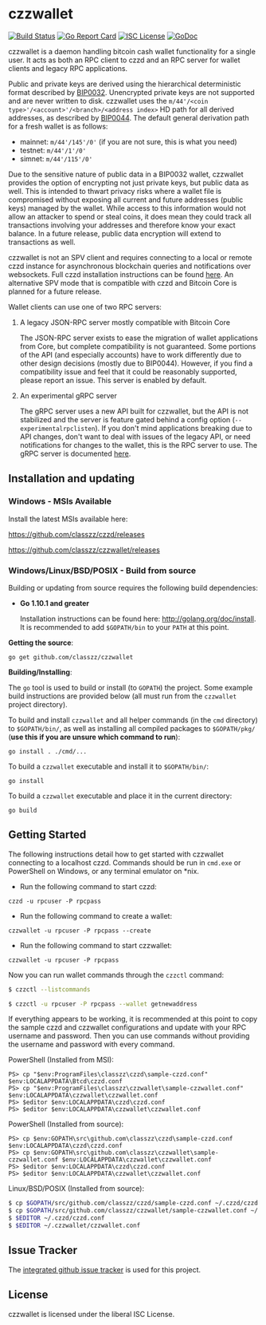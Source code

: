 czzwallet
=========
[![Build Status](https://travis-ci.org/classzz/czzwallet.png?branch=master)](https://travis-ci.org/classzz/czzwallet)
[![Go Report Card](https://goreportcard.com/badge/github.com/classzz/czzwallet)](https://goreportcard.com/report/github.com/classzz/czzwallet)
[![ISC License](http://img.shields.io/badge/license-ISC-blue.svg)](http://copyfree.org)
[![GoDoc](https://img.shields.io/badge/godoc-reference-blue.svg)](http://godoc.org/github.com/classzz/czzwallet)

czzwallet is a daemon handling bitcoin cash wallet functionality for a
single user.  It acts as both an RPC client to czzd and an RPC server
for wallet clients and legacy RPC applications.

Public and private keys are derived using the hierarchical
deterministic format described by
[BIP0032](https://github.com/bitcoin/bips/blob/master/bip-0032.mediawiki).
Unencrypted private keys are not supported and are never written to
disk.  czzwallet uses the
`m/44'/<coin type>'/<account>'/<branch>/<address index>`
HD path for all derived addresses, as described by
[BIP0044](https://github.com/bitcoin/bips/blob/master/bip-0044.mediawiki).
The default general derivation path for a fresh wallet is as follows:

 - mainnet: `m/44'/145'/0'` (if you are not sure, this is what you need)
 - testnet: `m/44'/1'/0'`
 - simnet: `m/44'/115'/0'`

Due to the sensitive nature of public data in a BIP0032 wallet,
czzwallet provides the option of encrypting not just private keys, but
public data as well.  This is intended to thwart privacy risks where a
wallet file is compromised without exposing all current and future
addresses (public keys) managed by the wallet. While access to this
information would not allow an attacker to spend or steal coins, it
does mean they could track all transactions involving your addresses
and therefore know your exact balance.  In a future release, public data
encryption will extend to transactions as well.

czzwallet is not an SPV client and requires connecting to a local or
remote czzd instance for asynchronous blockchain queries and
notifications over websockets.  Full czzd installation instructions
can be found [here](https://github.com/classzz/classzz).  An alternative
SPV mode that is compatible with czzd and Bitcoin Core is planned for
a future release.

Wallet clients can use one of two RPC servers:

  1. A legacy JSON-RPC server mostly compatible with Bitcoin Core

     The JSON-RPC server exists to ease the migration of wallet applications
     from Core, but complete compatibility is not guaranteed.  Some portions of
     the API (and especially accounts) have to work differently due to other
     design decisions (mostly due to BIP0044).  However, if you find a
     compatibility issue and feel that it could be reasonably supported, please
     report an issue.  This server is enabled by default.

  2. An experimental gRPC server

     The gRPC server uses a new API built for czzwallet, but the API is not
     stabilized and the server is feature gated behind a config option
     (`--experimentalrpclisten`).  If you don't mind applications breaking due
     to API changes, don't want to deal with issues of the legacy API, or need
     notifications for changes to the wallet, this is the RPC server to use.
     The gRPC server is documented [here](./rpc/documentation/README.md).

## Installation and updating

### Windows - MSIs Available

Install the latest MSIs available here:

https://github.com/classzz/czzd/releases

https://github.com/classzz/czzwallet/releases

### Windows/Linux/BSD/POSIX - Build from source

Building or updating from source requires the following build dependencies:

- **Go 1.10.1 and greater**

  Installation instructions can be found here: http://golang.org/doc/install.
  It is recommended to add `$GOPATH/bin` to your `PATH` at this point.


**Getting the source**:

```
go get github.com/classzz/czzwallet
```

**Building/Installing**:

The `go` tool is used to build or install (to `GOPATH`) the project.  Some
example build instructions are provided below (all must run from the `czzwallet`
project directory).

To build and install `czzwallet` and all helper commands (in the `cmd`
directory) to `$GOPATH/bin/`, as well as installing all compiled packages to
`$GOPATH/pkg/` (**use this if you are unsure which command to run**):

```
go install . ./cmd/...
```

To build a `czzwallet` executable and install it to `$GOPATH/bin/`:

```
go install
```

To build a `czzwallet` executable and place it in the current directory:

```
go build
```

## Getting Started

The following instructions detail how to get started with czzwallet connecting
to a localhost czzd.  Commands should be run in `cmd.exe` or PowerShell on
Windows, or any terminal emulator on *nix.

- Run the following command to start czzd:

```
czzd -u rpcuser -P rpcpass
```

- Run the following command to create a wallet:

```
czzwallet -u rpcuser -P rpcpass --create
```

- Run the following command to start czzwallet:

```
czzwallet -u rpcuser -P rpcpass
```

Now you can run wallet commands through the `czzctl` command:

```bash
$ czzctl --listcommands

$ czzctl -u rpcuser -P rpcpass --wallet getnewaddress
```

If everything appears to be working, it is recommended at this point to
copy the sample czzd and czzwallet configurations and update with your
RPC username and password. Then you can use commands without providing
the username and password with every command.

PowerShell (Installed from MSI):
```
PS> cp "$env:ProgramFiles\classzz\czzd\sample-czzd.conf" $env:LOCALAPPDATA\Btcd\czzd.conf
PS> cp "$env:ProgramFiles\classzz\czzwallet\sample-czzwallet.conf" $env:LOCALAPPDATA\czzwallet\czzwallet.conf
PS> $editor $env:LOCALAPPDATA\czzd\czzd.conf
PS> $editor $env:LOCALAPPDATA\czzwallet\czzwallet.conf
```

PowerShell (Installed from source):
```
PS> cp $env:GOPATH\src\github.com\classzz\czzd\sample-czzd.conf $env:LOCALAPPDATA\czzd\czzd.conf
PS> cp $env:GOPATH\src\github.com\classzz\czzwallet\sample-czzwallet.conf $env:LOCALAPPDATA\czzwallet\czzwallet.conf
PS> $editor $env:LOCALAPPDATA\czzd\czzd.conf
PS> $editor $env:LOCALAPPDATA\czzwallet\czzwallet.conf
```

Linux/BSD/POSIX (Installed from source):
```bash
$ cp $GOPATH/src/github.com/classzz/czzd/sample-czzd.conf ~/.czzd/czzd.conf
$ cp $GOPATH/src/github.com/classzz/czzwallet/sample-czzwallet.conf ~/.czzwallet/czzwallet.conf
$ $EDITOR ~/.czzd/czzd.conf
$ $EDITOR ~/.czzwallet/czzwallet.conf
```

## Issue Tracker

The [integrated github issue tracker](https://github.com/classzz/czzwallet/issues)
is used for this project.


## License

czzwallet is licensed under the liberal ISC License.
